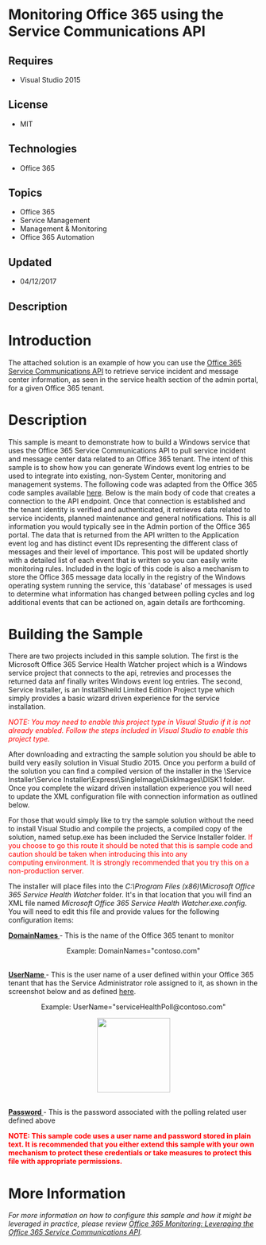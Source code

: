 # Monitoring Office 365 using the Service Communications API
## Requires
- Visual Studio 2015
## License
- MIT
## Technologies
- Office 365
## Topics
- Office 365
- Service Management
- Management &amp; Monitoring
- Office 365 Automation
## Updated
- 04/12/2017
## Description

<h1>Introduction</h1>
<p>The attached solution is an example of how you can use the <a href="https://msdn.microsoft.com/en-us/library/office/dn776043.aspx?f=255&MSPPError=-2147217396" target="_blank">
Office 365 Service Communications API</a>&nbsp;to retrieve service incident and message center information, as seen in the service health section of the admin portal, for a given Office 365 tenant.</p>
<h1><span>Description</span></h1>
<p>This sample is meant to demonstrate how to build a Windows service that uses the Office 365 Service Communications API to pull service incident and message center data related to an&nbsp;Office 365&nbsp;tenant. The intent of this sample is to show how you
 can&nbsp;generate Windows event log entries to be used to integrate into existing, non-System Center, monitoring and management systems. The following code was adapted from&nbsp;the Office 365 code samples available
<a href="https://www.microsoft.com/en-us/download/details.aspx?id=44012" target="_blank">
here</a>. Below is the main body of code that creates&nbsp;a connection to the API endpoint. Once that connection is established and the&nbsp;tenant identity&nbsp;is verified and authenticated, it retrieves data related to service incidents, planned maintenance
 and general notifications. This is all information you would typically see in the Admin portion of the Office 365 portal. The&nbsp;data that is returned from the API written to the Application event log and has distinct event IDs representing the different
 class of messages and their level of importance. This post will be updated shortly with a detailed list of each event that is written so you can easily write monitoring rules. Included in the logic of this code is also a mechanism to store the Office 365 message
 data&nbsp;locally in the registry of the Windows operating system running the service, this 'database' of messages is used to determine what information has changed between polling cycles and log additional events that can be actioned on, again details are
 forthcoming.</p>
<h1><span>Building the Sample</span></h1>
<p>There are two projects included in this sample solution. The first is the Microsoft Office 365 Service Health Watcher project which is a Windows service project that connects to the api, retrevies and processes the returned data anf finally writes Windows
 event log entries. The second, Service Installer, is an InstallSheild Limited Edition Project type which simply&nbsp;provides a basic wizard driven experience for the service installation.</p>
<p><span style="color:#ff0000"><em>NOTE: You may need to enable this project type in Visual Studio if it is not already enabled. Follow the steps included in Visual Studio to enable this project type.</em></span></p>
<p>After downloading and extracting the sample solution&nbsp;you should be able to build very easily&nbsp;solution in Visual Studio 2015.&nbsp;Once you perform a build of the solution you can find a compiled version of the installer in the \Service Installer\Service
 Installer\Express\SingleImage\DiskImages\DISK1 folder. Once you complete the wizard driven installation experience you will need to update the XML configuration file with connection information as outlined below.</p>
<p>For those that would simply like to try the sample solution without the need to install Visual Studio and compile the projects, a compiled copy of the solution, named setup.exe has been included the Service Installer folder.
<span style="color:#ff0000">If you choose to go this route it should be noted that this is sample code and caution should be taken when introducing this into any computing&nbsp;environment. It is strongly recommended that you try this on a non-production server.</span></p>
<p>The installer will place files into the <em>C:\Program Files (x86)\Microsoft Office 365 Service Health Watcher</em> folder. It's in that location that you will find an XML file named
<em>Microsoft Office 365 Service Health Watcher.exe.config</em>. You will need to edit this file and provide values for the following configuration items:</p>
<p><span style="text-decoration:underline"><strong>DomainNames </strong></span>- This is the name of the Office 365 tenant to monitor</p>
<p style="text-align:center">Example: DomainNames=&quot;contoso.com&quot;</p>
<p><br>
<span style="text-decoration:underline"><strong>UserName </strong></span>- This is the user name of a user defined within your Office 365 tenant that has the Service Administrator role assigned to it, as shown in the screenshot below and as defined
<a href="https://support.office.com/en-US/client/results?Shownav=true&lcid=1033&ns=O365ENTADMIN&version=15&omkt=en-US&ver=15&services=INTUNE_O365%2cEXCHANGE_S_STANDARD&HelpID=O365E_AssignAdminRoles" target="_blank">
here</a>.</p>
<p style="text-align:center">Example: UserName=&quot;serviceHealthPoll@contoso.com&quot;</p>
<p style="text-align:center"><img id="171919" src="https://i1.code.msdn.s-msft.com/office-365-using-the-62314fde/image/file/171919/1/service_administrator_user_role.png" alt="" width="147" height="150"></p>
<p><br>
<span style="text-decoration:underline"><strong>Password </strong></span>- This is the password associated with the polling related user defined above</p>
<p><strong><span style="color:#ff0000">NOTE: This sample code uses a user name and password stored in plain text. It is recommended that you either extend this sample with your own mechanism to protect these credentials or take measures to protect this file
 with appropriate permissions.</span></strong></p>
<h1>More Information</h1>
<p><em>For more information on how to configure this sample and how it might be leveraged in practice, please review&nbsp;<a href="https://techcommunity.microsoft.com/t5/Office-365-Blog/Office-365-Monitoring-Leveraging-the-Office-365-Service/ba-p/61637" target="_blank">Office
 365 Monitoring: Leveraging the Office 365 Service Communications API</a>.</em></p>
